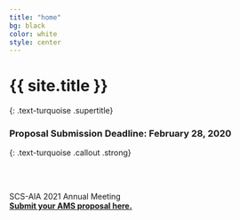 ```yaml
---
title: "home"
bg: black
color: white
style: center
---
```


# {{ site.title }}
{: .text-turquoise .supertitle}
### Proposal Submission Deadline: February 28, 2020
{: .text-turquoise .callout .strong}

<span class="fa-stack subtlecircle" style="font-size:100px; background:rgba(255,166,0,0.0)">
  <i class="fa fa-circle fa-stack-2x text-white"></i>
  <i class="fa fa-laptop fa-stack-1x text-turquoise"></i>
</span>

<br/>
<br/>

SCS-AIA 2021 Annual Meeting<br/>
**[Submit your AMS proposal here.](https://docs.google.com/forms/d/e/1FAIpQLSffk2T425RlUp-cfn8mWZgxVQUeTUJuPj-it06aIWL6bnxSuw/viewform?usp=sf_link)**